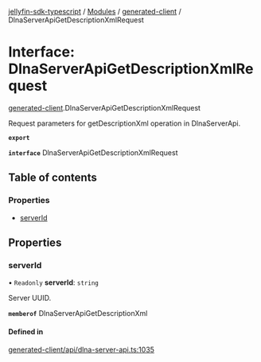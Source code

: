 [jellyfin-sdk-typescript](../README.md) / [Modules](../modules.md) / [generated-client](../modules/generated_client.md) / DlnaServerApiGetDescriptionXmlRequest

# Interface: DlnaServerApiGetDescriptionXmlRequest

[generated-client](../modules/generated_client.md).DlnaServerApiGetDescriptionXmlRequest

Request parameters for getDescriptionXml operation in DlnaServerApi.

**`export`**

**`interface`** DlnaServerApiGetDescriptionXmlRequest

## Table of contents

### Properties

- [serverId](generated_client.DlnaServerApiGetDescriptionXmlRequest.md#serverid)

## Properties

### serverId

• `Readonly` **serverId**: `string`

Server UUID.

**`memberof`** DlnaServerApiGetDescriptionXml

#### Defined in

[generated-client/api/dlna-server-api.ts:1035](https://github.com/thornbill/jellyfin-sdk-typescript/blob/0f61f16/src/generated-client/api/dlna-server-api.ts#L1035)
